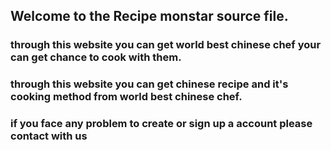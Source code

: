 

## Welcome to the Recipe monstar source file.

### through this website you  can get world best chinese chef your can get chance to cook with them.
### through this website you can get chinese recipe and it's cooking method from world best chinese chef.
### if you face any problem to create or sign up a account please contact with us